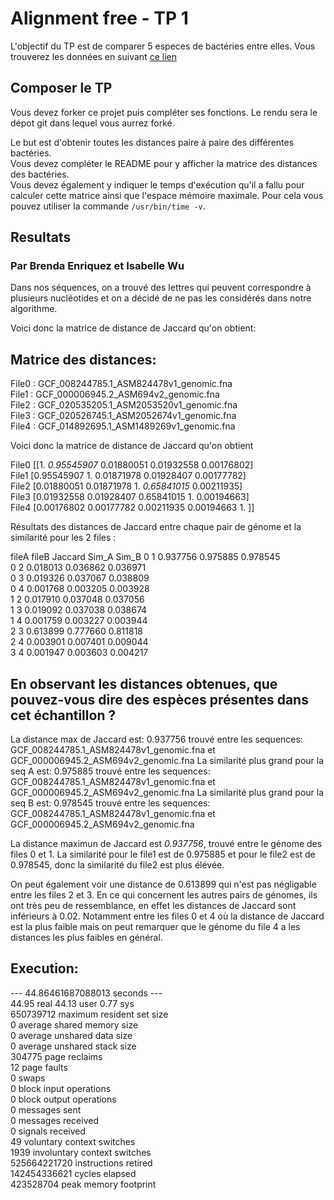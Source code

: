 
# Alignment free - TP 1

L'objectif du TP est de comparer 5 especes de bactéries entre elles.
Vous trouverez les données en suivant [ce lien](https://we.tl/t-ACiDxJko7s)

## Composer le TP

Vous devez forker ce projet puis compléter ses fonctions.
Le rendu sera le dépot git dans lequel vous aurrez forké.

Le but est d'obtenir toutes les distances paire à paire des différentes bactéries.  
Vous devez compléter le README pour y afficher la matrice des distances des bactéries.  
Vous devez également y indiquer le temps d'exécution qu'il a fallu pour calculer cette matrice ainsi que l'espace mémoire maximale. Pour cela vous pouvez utiliser la commande ```/usr/bin/time -v```.  

## Resultats
### Par Brenda Enriquez et Isabelle Wu

Dans nos séquences, on a trouvé des lettres qui peuvent correspondre à plusieurs nucléotides et on a décidé de ne pas les considérés dans notre algorithme.  

Voici donc la matrice de distance de Jaccard qu'on obtient:  

## Matrice des distances:
File0 : GCF_008244785.1_ASM824478v1_genomic.fna  
File1 : GCF_000006945.2_ASM694v2_genomic.fna  
File2 : GCF_020535205.1_ASM2053520v1_genomic.fna  
File3 : GCF_020526745.1_ASM2052674v1_genomic.fna  
File4 : GCF_014892695.1_ASM1489269v1_genomic.fna  


Voici donc la matrice de distance de Jaccard qu'on obtient

File0  [[1.         *0.95545907* 0.01880051 0.01932558 0.00176802]  
File1  [0.95545907 1.         0.01871978 0.01928407 0.00177782]  
File2  [0.01880051 0.01871978 1.         *0.65841015* 0.00211935]  
File3  [0.01932558 0.01928407 0.65841015 1.         0.00194663]  
File4  [0.00176802 0.00177782 0.00211935 0.00194663 1.        ]]

Résultats des distances de Jaccard entre chaque pair de génome et la similarité pour les 2 files :

fileA	fileB	Jaccard	  Sim_A	    Sim_B
0	    1	    0.937756	0.975885	0.978545  
0	    2	    0.018013	0.036862	0.036971  
0	    3	    0.019326	0.037067	0.038809  
0	    4	    0.001768	0.003205	0.003928  
1	    2	    0.017910	0.037048	0.037056  
1	    3	    0.019092	0.037038	0.038674  
1	    4	    0.001759	0.003227	0.003944  
2	    3	    0.613899	0.777660	0.811818  
2	    4	    0.003901	0.007401	0.009044  
3	    4	    0.001947	0.003603	0.004217  

## En observant les distances obtenues, que pouvez-vous dire des espèces présentes dans cet échantillon ?

La distance max de Jaccard est: 0.937756 trouvé entre les sequences: GCF_008244785.1_ASM824478v1_genomic.fna et GCF_000006945.2_ASM694v2_genomic.fna
La similarité plus grand pour la seq A est: 0.975885 trouvé entre les sequences: GCF_008244785.1_ASM824478v1_genomic.fna et GCF_000006945.2_ASM694v2_genomic.fna
La similarité plus grand pour la seq B est: 0.978545 trouvé entre les sequences: GCF_008244785.1_ASM824478v1_genomic.fna et GCF_000006945.2_ASM694v2_genomic.fna

La distance maximun de Jaccard est *0.937756*, trouvé entre le génome des files 0 et 1.
La similarité pour le file1 est de 0.975885 et pour le file2 est de 0.978545, donc la similarité du file2 est plus élévée.

On peut également voir une distance de 0.613899 qui n'est pas négligable entre les files 2 et 3.
En ce qui concernent les autres pairs de génomes, ils ont très peu de ressemblance, en effet les distances de Jaccard sont inférieurs à 0.02. Notamment entre les files 0 et 4 où la distance de Jaccard est la plus faible mais on peut remarquer que le génome du file 4 a les distances les plus faibles en général.

## Execution:
--- 44.86461687088013 seconds ---  
       44.95 real        44.13 user         0.77 sys  
           650739712  maximum resident set size  
                   0  average shared memory size  
                   0  average unshared data size  
                   0  average unshared stack size  
              304775  page reclaims  
                  12  page faults  
                   0  swaps  
                   0  block input operations  
                   0  block output operations  
                   0  messages sent  
                   0  messages received  
                   0  signals received  
                  49  voluntary context switches  
                1939  involuntary context switches  
        525664221720  instructions retired  
        142454336621  cycles elapsed  
           423528704  peak memory footprint  
